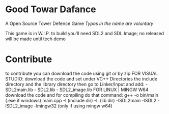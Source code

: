 # Good Towar Dafance
A Open Source Tower Defence Game
*Typos in the name are voluntary*

This game is in W.I.P. to build you'll need SDL2 and SDL Image; no released will be made until tech demo

# Contribute
to contribute you can download the code using git or by zip
FOR VISUAL STUDIO:
  download the code and set under VC++ Directories the include directory and the library directory then go to Linker/Input and add:
    - SDL2main.lib
    - SDL2.lib
    - SDL2_image.lib
FOR LINUX | MINGW W64
  download the code and for compiling do that command:
    g++ -o bin/main (.exe if windows) main.cpp -I (include dir) -L (lib dir) -lSDL2main -lSDL2 -lSDL2_image -lmingw32 (only if using mingw w64)
